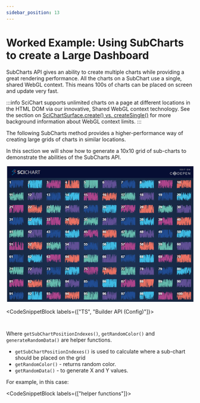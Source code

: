 ```yaml
---
sidebar_position: 13
---
```


# Worked Example: Using SubCharts to create a Large Dashboard

SubCharts API gives an ability to create multiple charts while providing a great rendering performance. All the charts on a SubChart use a single, shared WebGL context. This means 100s of charts can be placed on screen and update very fast.

:::info
SciChart supports unlimited charts on a page at different locations in the HTML DOM via our innovative, Shared WebGL context technology. See the section on [SciChartSurface.create() vs. createSingle()](/docs/2d-charts/surface/new-scichart-surface) for more background information about WebGL context limits.
:::

The following SubCharts method provides a higher-performance way of creating large grids of charts in similar locations.  

In this section we will show how to generate a 10x10 grid of sub-charts to demonstrate the abilities of the SubCharts API.

<!-- Commented out because it is very slow -->
<!-- <LiveDocSnippet maxWidth={"100%"} name="./Dashboard10x10/demo" /> -->
![](img/1.png)

<CodeSnippetBlock labels={["TS", "Builder API (Config)"]}>
```ts {11,36} showLineNumbers file=./Dashboard10x10/demo.ts start=region_ExampleA_start end=region_ExampleA_end
```
```ts {6,28,29} showLineNumbers file=./Dashboard10x10/demo.ts start=region_ExampleC_start end=region_ExampleC_end
```
</CodeSnippetBlock>

Where `getSubChartPositionIndexes()`, `getRandomColor()` and `generateRandomData()` are helper functions.

*   `getSubChartPositionIndexes()` is used to calculate where a sub-chart should be placed on the grid
*   `getRandomColor()` - returns random color.
*   `getRandomData()` - to generate X and Y values.

For example, in this case:

<CodeSnippetBlock labels={["helper functions"]}>
```ts {6,13,21} showLineNumbers file=./Dashboard10x10/demo.ts start=region_helperFunctions_start end=region_helperFunctions_end
```
</CodeSnippetBlock>